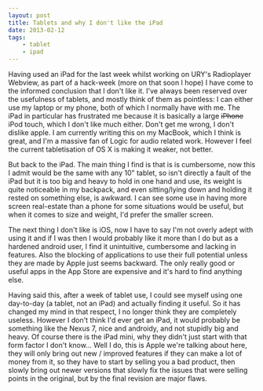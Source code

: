 ```yaml
---
layout: post
title: Tablets and why I don't like the iPad
date: 2013-02-12
tags:
    - tablet
    - ipad
---
```


Having used an iPad for the last week whilst working on URY's Radioplayer Webview, as part of a hack-week (more on that soon I hope) I  have come to the informed conclusion that I don't like it.
I've always been reserved over the usefulness of tablets, and mostly think of them as pointless: I can either use my laptop or my phone, both of which I normally have with me. The iPad in particular has frustrated me because it is basically a large <strike>iPhone</strike> iPod touch, which I don't like much either. Don't get me wrong, I don't dislike apple. I am currently writing this on my MacBook, which I think is great, and I'm a massive fan of Logic for audio related work. However I feel the current tabletisation of OS X is making it weaker, not better.
<!--more-->
But back to the iPad. The main thing I find is that is is cumbersome, now this I admit would be the same with any 10" tablet, so isn't directly a fault of the iPad but it is too big and heavy to hold in one hand and use, its weight is quite noticeable in my backpack, and even sitting/lying down and holding it rested on something else, is awkward. I can see some use in having more screen real-estate than a phone for some situations would be useful, but when it comes to size and weight, I'd prefer the smaller screen.

The next thing I don't like is iOS, now I have to say I'm not overly adept with using it and if I was then I would probably like it more than I do but as a hardened android user, I find it unintuitive, cumbersome and lacking in features. Also the blocking of applications to use their full potential unless they are made by Apple just seems backward. The only really good or useful apps in the App Store are expensive and it's hard to find anything else.

Having said this, after a week of tablet use, I could see myself using one day-to-day (a tablet, not an iPad) and actually finding it useful. So it has changed my mind in that respect, I no longer think they are completely useless. However I don't think I'd ever get an iPad, it would probably be something like the Nexus 7, nice and androidy, and not stupidly big and heavy. Of course there is the iPad mini, why they didn't just start with that form factor I don't know... Well I do, this is Apple we're talking about here, they will only bring out new / improved features if they can make a lot of money from it, so they have to start by selling you a bad product, then slowly bring out newer versions that slowly fix the issues that were selling points in the original, but by the final revision are major flaws.
